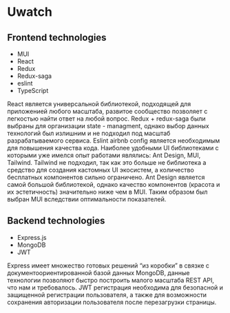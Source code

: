 # Uwatch

## Frontend technologies

* MUI
* React
* Redux
* Redux-saga
* eslint
* TypeScript

React является универсальной библиотекой, подходящей для приложенией любого масштаба, развитое сообщество позволяет с легкостью найти ответ на любой вопрос. Redux + redux-saga были выбраны для организации state - managment, однако выбор данных технологий был излишним и не подходил под масштаб разрабатываемого сервиса. Eslint airbnb config является необходимым для повышения качества кода. Наиболее удобными UI библиотеками с которыми уже имелся опыт работами являлись: Ant Design, MUI, Tailwind. Tailwind не подходил, так как это больше не библиотека а средство для создания кастомных UI экосистем, а количество бесплатных компонентов сильно ограничено. Ant Design является самой большой библиотекой, однако качество компонентов (красота и их эстетичность) значительно ниже чем в MUI. Таким образом был выбран MUI вследствии оптимальности показателей.
 
 ## Backend technologies
 
 * Express.js
 * MongoDB
 * JWT

Express имеет множество готовых решений “из коробки” в связке с документоориентированной базой данных MongoDB, данные технологии позволяют быстро построить малого масштаба REST API, что нам и требовалось. JWT регистрация необходима для безопасной и защищенной регистрации пользователя, а также для возможности сохранения авторизации пользователя после перезагрузки страницы.
 
